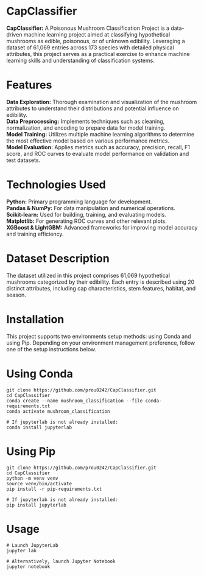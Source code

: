 # CapClassifier
**CapClassifier:** A Poisonous Mushroom Classification Project is a data-driven machine learning project aimed at classifying hypothetical mushrooms as edible, poisonous, or of unknown edibility. Leveraging a dataset of 61,069 entries across 173 species with detailed physical attributes, this project serves as a practical exercise to enhance machine learning skills and understanding of classification systems.<br>

# Features
**Data Exploration:** Thorough examination and visualization of the mushroom attributes to understand their distributions and potential influence on edibility.<br>
**Data Preprocessing:** Implements techniques such as cleaning, normalization, and encoding to prepare data for model training.<br>
**Model Training:** Utilizes multiple machine learning algorithms to determine the most effective model based on various performance metrics.<br>
**Model Evaluation:** Applies metrics such as accuracy, precision, recall, F1 score, and ROC curves to evaluate model performance on validation and test datasets.<br>

# Technologies Used
**Python:** Primary programming language for development.<br>
**Pandas & NumPy:** For data manipulation and numerical operations.<br>
**Scikit-learn:** Used for building, training, and evaluating models.<br>
**Matplotlib:** For generating ROC curves and other relevant plots.<br>
**XGBoost & LightGBM:** Advanced frameworks for improving model accuracy and training efficiency.<br>

# Dataset Description
The dataset utilized in this project comprises 61,069 hypothetical mushrooms categorized by their edibility. Each entry is described using 20 distinct attributes, including cap characteristics, stem features, habitat, and season.<br>

# Installation
This project supports two environments setup methods: using Conda and using Pip. Depending on your environment management preference, follow one of the setup instructions below.<br>

# Using Conda
```
git clone https://github.com/prou0242/CapClassifier.git
cd CapClassifier
conda create --name mushroom_classification --file conda-requirements.txt
conda activate mushroom_classification

# If jupyterlab is not already installed:
conda install jupyterlab
```

# Using Pip
```
git clone https://github.com/prou0242/CapClassifier.git
cd CapClassifier
python -m venv venv
source venv/bin/activate
pip install -r pip-requirements.txt

# If jupyterlab is not already installed:
pip install jupyterlab
```

# Usage
```
# Launch JupyterLab
jupyter lab

# Alternatively, launch Jupyter Notebook
jupyter notebook
```
